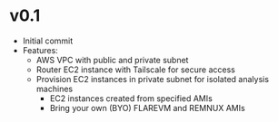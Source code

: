 # v0.1
* Initial commit
* Features:
  * AWS VPC with public and private subnet
  * Router EC2 instance with Tailscale for secure access
  * Provision EC2 instances in private subnet for isolated analysis machines
    * EC2 instances created from specified AMIs
    * Bring your own (BYO) FLAREVM and REMNUX AMIs